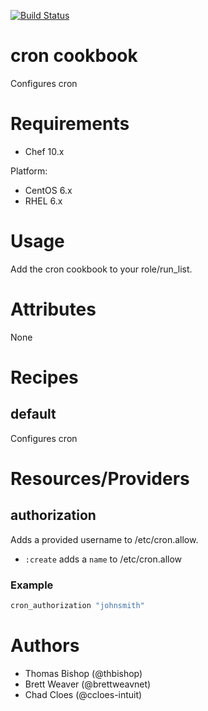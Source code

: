 [![Build Status](https://secure.travis-ci.org/intuit/cron-cookbook.png)](http://travis-ci.org/intuit/cron-cookbook)

# cron cookbook
Configures cron

# Requirements
* Chef 10.x

Platform:
* CentOS 6.x
* RHEL 6.x

# Usage
Add the cron cookbook to your role/run_list.

# Attributes

None

# Recipes
## default
Configures cron

# Resources/Providers
## authorization
Adds a provided username to /etc/cron.allow.

- `:create` adds a `name` to /etc/cron.allow

### Example
``` ruby
cron_authorization "johnsmith"
```


# Authors
* Thomas Bishop (@thbishop)
* Brett Weaver (@brettweavnet)
* Chad Cloes (@ccloes-intuit)

